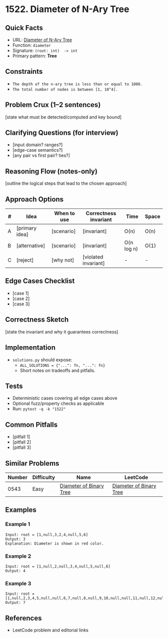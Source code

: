 # 1522. Diameter of N-Ary Tree

## Quick Facts

- URL: [Diameter of N-Ary Tree](https://leetcode.com/problems/diameter-of-n-ary-tree/)
- Function: `diameter`
- Signature: `(root: int)  -> int`
- Primary pattern: **Tree**

## Constraints

- `The depth of the n-ary tree is less than or equal to 1000.`
- `The total number of nodes is between [1, 10^4].`

## Problem Crux (1–2 sentences)

[state what must be detected/computed and key bound]

## Clarifying Questions (for interview)

- [input domain? ranges?]
- [edge-case semantics?]
- [any pair vs first pair? ties?]

## Reasoning Flow (notes-only)

[outline the logical steps that lead to the chosen approach]

## Approach Options

| #   | Idea           | When to use | Correctness invariant | Time       | Space |
| --- | -------------- | ----------- | --------------------- | ---------- | ----- |
| A   | [primary idea] | [scenario]  | [invariant]           | O(n)       | O(n)  |
| B   | [alternative]  | [scenario]  | [invariant]           | O(n log n) | O(1)  |
| C   | [reject]       | [why not]   | [violated invariant]  | -          | -     |

## Edge Cases Checklist

- [case 1]
- [case 2]
- [case 3]

## Correctness Sketch

[state the invariant and why it guarantees correctness]

## Implementation

- `solutions.py` should expose:
    - `ALL_SOLUTIONS = {"...": fn, "...": fn}`
    - Short notes on tradeoffs and pitfalls.

## Tests

- Deterministic cases covering all edge cases above
- Optional fuzz/property checks as applicable
- Run: `pytest -q -k "1522"`

## Common Pitfalls

- [pitfall 1]
- [pitfall 2]
- [pitfall 3]

## Similar Problems

| Number | Difficulty | Name                                                                 | LeetCode                                                                          |
| ------ | ---------- | -------------------------------------------------------------------- | --------------------------------------------------------------------------------- |
| 0543   | Easy       | [Diameter of Binary Tree](../0543-diameter-of-binary-tree/readme.md) | [Diameter of Binary Tree](https://leetcode.com/problems/diameter-of-binary-tree/) |

## Examples

### Example 1

```text
Input: root = [1,null,3,2,4,null,5,6]
Output: 3
Explanation: Diameter is shown in red color.
```

### Example 2

```text
Input: root = [1,null,2,null,3,4,null,5,null,6]
Output: 4
```

### Example 3

```text
Input: root = [1,null,2,3,4,5,null,null,6,7,null,8,null,9,10,null,null,11,null,12,null,13,null,null,14]
Output: 7
```

## References

- LeetCode problem and editorial links
